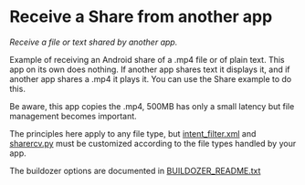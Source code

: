 # Receive a Share from another app

*Receive a file or text shared by another app.*

Example of receiving an Android share of a .mp4 file or of plain text. This app on its own does nothing. If another app shares text it displays it, and if another app shares a .mp4 it plays it. You can use the Share example to do this.

Be aware, this app copies the .mp4, 500MB has only a small latency but file management becomes important.

The principles here apply to any file type, but [intent_filter.xml](https://github.com/Android-for-Python/Share-Receive-Example/blob/main/intent_filter.xml) and [sharercv.py](https://github.com/Android-for-Python/Share-Receive-Example/blob/main/sharercv.py) must be customized according to the file types handled by your app.

The buildozer options are documented in [BUILDOZER_README.txt](https://github.com/Android-for-Python/Share-Receive-Example/blob/main/BUILDOZER_README.txt)

